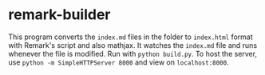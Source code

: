 # remark-builder

This program converts the `index.md` files in the folder to `index.html` format with Remark's script and also mathjax. It watches the `index.md` file and runs whenever the file is modified. Run with `python build.py`. To host the server, use `python -m SimpleHTTPServer 8000` and view on `localhost:8000`.
